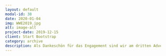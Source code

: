 ```yaml
---
layout: default
modal-id: 38
date: 2020-01-04
img: WWE2019.jpg
alt: image-alt
project-date: 2019-12-15
client: Start Bootstrap
category: archive
description: Als Dankeschön für das Engagement sind wir am dritten Adventswochenede gemeinsam ins Sauerland gefahren und haben im Haus Agatha besinnliche Tage verbracht. Es wurde gegrillt, gespielt, gekocht, ein Gottesdienst gefeiert und beim Schrottwichteln viel gelacht. 
---
```

